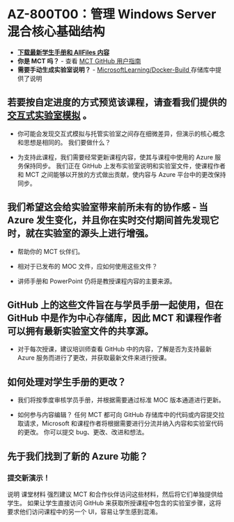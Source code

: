 # <a name="az-800t00-administering-windows-server-hybrid-core-infrastructure"></a>AZ-800T00：管理 Windows Server 混合核心基础结构

- **[下载最新学生手册和 AllFiles 内容](../../releases/latest)**
- **你是 MCT 吗？** - 查看 [MCT GitHub 用户指南](https://microsoftlearning.github.io/MCT-User-Guide/)
- **需要手动生成实验室说明？** - [MicrosoftLearning/Docker-Build ](https://github.com/MicrosoftLearning/Docker-Build) 存储库中提供了说明

## <a name="what-are-we-doing"></a>若要按自定进度的方式预览该课程，请查看我们提供的 **[交互式实验室模拟](https://mslabs.cloudguides.com/guides/AZ-800%20Lab%20Simulations%20-%20Administering%20Windows%20Server%20Hybrid%20Core%20Infrastructure)** 。

- 你可能会发现交互式模拟与托管实验室之间存在细微差异，但演示的核心概念和思想是相同的。  我们要做什么？

- 为支持此课程，我们需要经常更新课程内容，使其与课程中使用的 Azure 服务保持同步。  我们正在 GitHub 上发布实验室说明和实验室文件，使课程作者和 MCT 之间能够以开放的方式做出贡献，使内容与 Azure 平台中的更改保持同步。

## <a name="how-should-i-use-these-files-relative-to-the-released-moc-files"></a>我们希望这会给实验室带来前所未有的协作感 - 当 Azure 发生变化，并且你在实时交付期间首先发现它时，就在实验室的源头上进行增强。

- 帮助你的 MCT 伙伴们。

- 相对于已发布的 MOC 文件，应如何使用这些文件？

- 讲师手册和 PowerPoint 仍将是教授课程内容的主要来源。

## <a name="what-about-changes-to-the-student-handbook"></a>GitHub 上的这些文件旨在与学员手册一起使用，但在 GitHub 中是作为中心存储库，因此 MCT 和课程作者可以拥有最新实验室文件的共享源。

- 对于每次授课，建议培训师查看 GitHub 中的内容，了解是否为支持最新 Azure 服务而进行了更改，并获取最新文件来进行授课。

## <a name="how-do-i-contribute"></a>如何处理对学生手册的更改？

- 我们将按季度审核学员手册，并根据需要通过标准 MOC 版本通道进行更新。

- 如何参与内容编辑？  任何 MCT 都可向 GitHub 存储库中的代码或内容提交拉取请求，Microsoft 和课程作者将根据需要进行分流并纳入内容和实验室代码的更改。  你可以提交 bug、更改、改进和想法。

## <a name="notes"></a>先于我们找到了新的 Azure 功能？

### <a name="classroom-materials"></a>提交新演示！

说明  课堂材料 强烈建议 MCT 和合作伙伴访问这些材料，然后将它们单独提供给学生。 如果让学生直接访问 GitHub 来获取所授课程中包含的实验室步骤，这将要求他们访问课程中的另一个 UI，容易让学生感到混淆。
